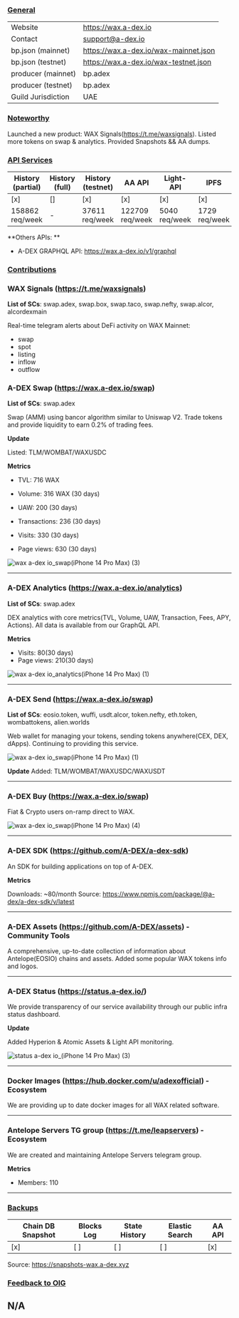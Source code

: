 ### <ins>General</ins>

|  |  |
| --- | --- |
| Website | https://wax.a-dex.io |
| Contact | support@a-dex.io |
| bp.json (mainnet) | https://wax.a-dex.io/wax-mainnet.json |
| bp.json (testnet) | https://wax.a-dex.io/wax-testnet.json |
| producer (mainnet) | bp.adex |
| producer (testnet) | bp.adex |
| Guild Jurisdiction | UAE |

### <ins>Noteworthy</ins>

Launched a new product: WAX Signals(https://t.me/waxsignals). Listed more tokens on swap & analytics. Provided Snapshots && AA dumps.

### <ins>API Services</ins>

| History (partial) | History (full) | History (testnet) | AA API | Light-API  | IPFS |
|--------|--------|--------|--------|--------|--------|
| [x] | [] | [x] | [x] | [x] | [x] |
| 158862 req/week | - | 37611 req/week | 122709 req/week | 5040 req/week |  1729 req/week |

**Others APIs: **

* A-DEX GRAPHQL API: https://wax.a-dex.io/v1/graphql

### <ins>Contributions</ins>

### WAX Signals (https://t.me/waxsignals)
**List of SCs**: swap.adex, swap.box, swap.taco, swap.nefty, swap.alcor, alcordexmain

Real-time telegram alerts about DeFi activity on WAX Mainnet:
* swap
* spot
* listing
* inflow
* outflow

### A-DEX Swap (https://wax.a-dex.io/swap)
**List of SCs**: swap.adex

Swap (AMM) using bancor algorithm similar to Uniswap V2. Trade tokens and provide liquidity to earn 0.2% of trading fees.

**Update**

Listed: TLM/WOMBAT/WAXUSDC

**Metrics**

* TVL: 716 WAX
* Volume: 316 WAX (30 days)
* UAW: 200 (30 days)
* Transactions: 236 (30 days)

* Visits: 330 (30 days)
* Page views: 630 (30 days)


![wax a-dex io_swap(iPhone 14 Pro Max) (3)](https://github.com/A-DEX/waxguilds/assets/24969602/731eafe7-5c6e-4159-9265-6a8441ebcc9f)

---

### A-DEX Analytics (https://wax.a-dex.io/analytics)
**List of SCs**: swap.adex

DEX analytics with core metrics(TVL, Volume, UAW, Transaction, Fees, APY, Actions). All data is available from our GraphQL API.

**Metrics**

* Visits: 80(30 days)
* Page views: 210(30 days)

![wax a-dex io_analytics(iPhone 14 Pro Max) (1)](https://github.com/A-DEX/waxguilds/assets/24969602/f93e7993-bc44-4051-b6dc-ee4a678b274f)

---

### A-DEX Send (https://wax.a-dex.io/swap)
**List of SCs**: eosio.token, wuffi, usdt.alcor, token.nefty, eth.token, wombattokens, alien.worlds

Web wallet for managing your tokens, sending tokens anywhere(CEX, DEX, dApps). Continuing to providing this service.

![wax a-dex io_swap(iPhone 14 Pro Max) (1)](https://github.com/A-DEX/waxguilds/assets/24969602/d9041457-48bc-4dee-a28e-59bc2b20e2e3)

**Update**
Added: TLM/WOMBAT/WAXUSDC/WAXUSDT

---

### A-DEX Buy (https://wax.a-dex.io/swap)

Fiat & Crypto users on-ramp direct to WAX.

![wax a-dex io_swap(iPhone 14 Pro Max) (4)](https://github.com/A-DEX/waxguilds/assets/24969602/90967906-4299-4546-a32e-6ccb5e26abd5)

---

### A-DEX SDK (https://github.com/A-DEX/a-dex-sdk)

An SDK for building applications on top of A-DEX.

**Metrics**

Downloads: ~80/month
Source: https://www.npmjs.com/package/@a-dex/a-dex-sdk/v/latest

---

### A-DEX Assets (https://github.com/A-DEX/assets) - Community Tools

A comprehensive, up-to-date collection of information about Antelope(EOSIO) chains and assets.
Added some popular WAX tokens info and logos.

---

### A-DEX Status (https://status.a-dex.io/)

We provide transparency of our service availability through our public infra status dashboard.

**Update**

Added Hyperion & Atomic Assets & Light API monitoring.

![status a-dex io_(iPhone 14 Pro Max) (3)](https://github.com/user-attachments/assets/3b4a8694-a9b8-4b68-b7d4-7024f96ef0e6)

---

### Docker Images (https://hub.docker.com/u/adexofficial) - Ecosystem

We are providing up to date docker images for all WAX related software.

---

### Antelope Servers TG group (https://t.me/leapservers) - Ecosystem

We are created and maintaining Antelope Servers telegram group.

**Metrics**

* Members: 110

---

### <ins>Backups </ins>

| Chain DB Snapshot | Blocks Log | State History | Elastic Search | AA API |
|----------|------------|---------------|----------------|--------|
| [x]      | [ ]        | [ ]           | [ ]            | [x]  |

Source: https://snapshots-wax.a-dex.xyz

### <ins>Feedback to OIG</ins>

N/A
----
